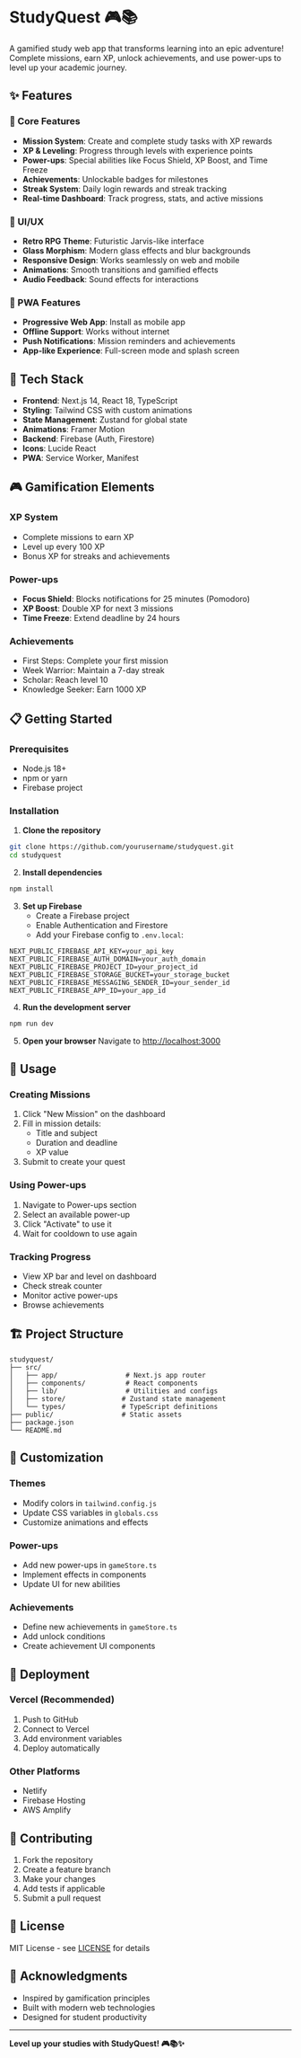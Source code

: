 # StudyQuest 🎮📚

A gamified study web app that transforms learning into an epic adventure! Complete missions, earn XP, unlock achievements, and use power-ups to level up your academic journey.

## ✨ Features

### 🎯 Core Features
- **Mission System**: Create and complete study tasks with XP rewards
- **XP & Leveling**: Progress through levels with experience points
- **Power-ups**: Special abilities like Focus Shield, XP Boost, and Time Freeze
- **Achievements**: Unlockable badges for milestones
- **Streak System**: Daily login rewards and streak tracking
- **Real-time Dashboard**: Track progress, stats, and active missions

### 🎨 UI/UX
- **Retro RPG Theme**: Futuristic Jarvis-like interface
- **Glass Morphism**: Modern glass effects and blur backgrounds
- **Responsive Design**: Works seamlessly on web and mobile
- **Animations**: Smooth transitions and gamified effects
- **Audio Feedback**: Sound effects for interactions

### 📱 PWA Features
- **Progressive Web App**: Install as mobile app
- **Offline Support**: Works without internet
- **Push Notifications**: Mission reminders and achievements
- **App-like Experience**: Full-screen mode and splash screen

## 🚀 Tech Stack

- **Frontend**: Next.js 14, React 18, TypeScript
- **Styling**: Tailwind CSS with custom animations
- **State Management**: Zustand for global state
- **Animations**: Framer Motion
- **Backend**: Firebase (Auth, Firestore)
- **Icons**: Lucide React
- **PWA**: Service Worker, Manifest

## 🎮 Gamification Elements

### XP System
- Complete missions to earn XP
- Level up every 100 XP
- Bonus XP for streaks and achievements

### Power-ups
- **Focus Shield**: Blocks notifications for 25 minutes (Pomodoro)
- **XP Boost**: Double XP for next 3 missions
- **Time Freeze**: Extend deadline by 24 hours

### Achievements
- First Steps: Complete your first mission
- Week Warrior: Maintain a 7-day streak
- Scholar: Reach level 10
- Knowledge Seeker: Earn 1000 XP

## 📋 Getting Started

### Prerequisites
- Node.js 18+ 
- npm or yarn
- Firebase project

### Installation

1. **Clone the repository**
```bash
git clone https://github.com/yourusername/studyquest.git
cd studyquest
```

2. **Install dependencies**
```bash
npm install
```

3. **Set up Firebase**
   - Create a Firebase project
   - Enable Authentication and Firestore
   - Add your Firebase config to `.env.local`:
```env
NEXT_PUBLIC_FIREBASE_API_KEY=your_api_key
NEXT_PUBLIC_FIREBASE_AUTH_DOMAIN=your_auth_domain
NEXT_PUBLIC_FIREBASE_PROJECT_ID=your_project_id
NEXT_PUBLIC_FIREBASE_STORAGE_BUCKET=your_storage_bucket
NEXT_PUBLIC_FIREBASE_MESSAGING_SENDER_ID=your_sender_id
NEXT_PUBLIC_FIREBASE_APP_ID=your_app_id
```

4. **Run the development server**
```bash
npm run dev
```

5. **Open your browser**
Navigate to [http://localhost:3000](http://localhost:3000)

## 🎯 Usage

### Creating Missions
1. Click "New Mission" on the dashboard
2. Fill in mission details:
   - Title and subject
   - Duration and deadline
   - XP value
3. Submit to create your quest

### Using Power-ups
1. Navigate to Power-ups section
2. Select an available power-up
3. Click "Activate" to use it
4. Wait for cooldown to use again

### Tracking Progress
- View XP bar and level on dashboard
- Check streak counter
- Monitor active power-ups
- Browse achievements

## 🏗️ Project Structure

```
studyquest/
├── src/
│   ├── app/                 # Next.js app router
│   ├── components/          # React components
│   ├── lib/                 # Utilities and configs
│   ├── store/              # Zustand state management
│   └── types/              # TypeScript definitions
├── public/                 # Static assets
├── package.json
└── README.md
```

## 🎨 Customization

### Themes
- Modify colors in `tailwind.config.js`
- Update CSS variables in `globals.css`
- Customize animations and effects

### Power-ups
- Add new power-ups in `gameStore.ts`
- Implement effects in components
- Update UI for new abilities

### Achievements
- Define new achievements in `gameStore.ts`
- Add unlock conditions
- Create achievement UI components

## 🚀 Deployment

### Vercel (Recommended)
1. Push to GitHub
2. Connect to Vercel
3. Add environment variables
4. Deploy automatically

### Other Platforms
- Netlify
- Firebase Hosting
- AWS Amplify

## 🤝 Contributing

1. Fork the repository
2. Create a feature branch
3. Make your changes
4. Add tests if applicable
5. Submit a pull request

## 📄 License

MIT License - see [LICENSE](LICENSE) for details

## 🙏 Acknowledgments

- Inspired by gamification principles
- Built with modern web technologies
- Designed for student productivity

---

**Level up your studies with StudyQuest! 🎮📚✨** 